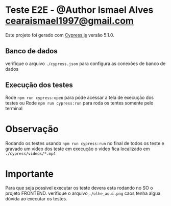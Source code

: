 # Teste E2E - @Author Ismael Alves <cearaismael1997@gmail.com>
Este projeto foi gerado com [Cypress.js](https://www.cypress.io/) versão  5.1.0.

## Banco de dados
verifique o arquivo `./cypress.json` para configura as conexões de banco de dados

## Execução dos testes
Rode `npm run cypress:open` para pode acessar a tela de execução dos testes ou Rode `npm run cypress:run` para roda os tentes somente pelo terminal

# Observação
Rodando os testes usando `npm run cypress:run` no final de todos os teste e gravado um video dos teste em execução o video fica localizado em `./cypress/videos/*.mp4`

# Importante 
Para que seja possivel executar os teste devera esta rodando no SO o projeto FRONTEND.
verifique o arquivo `./olhe_aqui.png` caos tenha algua dúvida ao executar os testes.